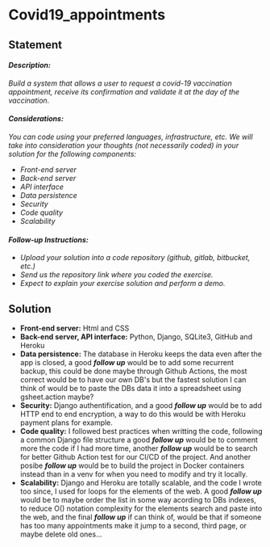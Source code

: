 # Covid19_appointments



## Statement

#### *Description:*
*Build a system that allows a user to request a covid-19 vaccination appointment, receive its confirmation and validate it at the day of the vaccination.*

#### *Considerations:*
*You can code using your preferred languages, infrastructure, etc.*
*We will take into consideration your thoughts (not necessarily coded) in your solution for the following components:*
- *Front-end server*
- *Back-end server*
- *API interface*
- *Data persistence*
- *Security*
- *Code quality*
- *Scalability*

#### *Follow-up Instructions:*
- *Upload your solution into a code repository (github, gitlab, bitbucket, etc.)*
- *Send us the repository link where you coded the exercise.*
- *Expect to explain your exercise solution and perform a demo.*




## Solution
- **Front-end server:**  Html and CSS
- **Back-end server, API interface:** Python, Django, SQLite3, GitHub and Heroku
- **Data persistence:** The database in Heroku keeps the data even after the app is closed, a good ***follow up*** would be to add some recurrent backup, this could be done maybe through Github Actions, the most correct would be to have our own DB's but the fastest solution I can think of would be to paste the DBs data it into a spreadsheet using gsheet.action maybe?
- **Security:** Django authentification, and a good ***follow up*** would be to add HTTP end to end encryption, a way to do this would be with Heroku payment plans for example.
- **Code quality:** I followed best practices when writting the code, following a common Django file structure a good ***follow up*** would be to comment more the code if I had more time, another ***follow up*** would be to search for better Github Action test for our CI/CD of the project. And another posibe ***follow up*** would be to build the project in Docker containers instead than in a venv for when you need to modify and try it locally.
- **Scalability:** Django and Heroku are totally scalable, and the code I wrote too since, I used for loops for the elements of the web. A good ***follow up*** would be to maybe order the list in some way acording to DBs indexes, to reduce O() notation complexity for the elements search and paste into the web, and the final ***follow up*** if can think of, would be that if someone has too many appointments make it jump to a second, third page, or maybe delete old ones...
